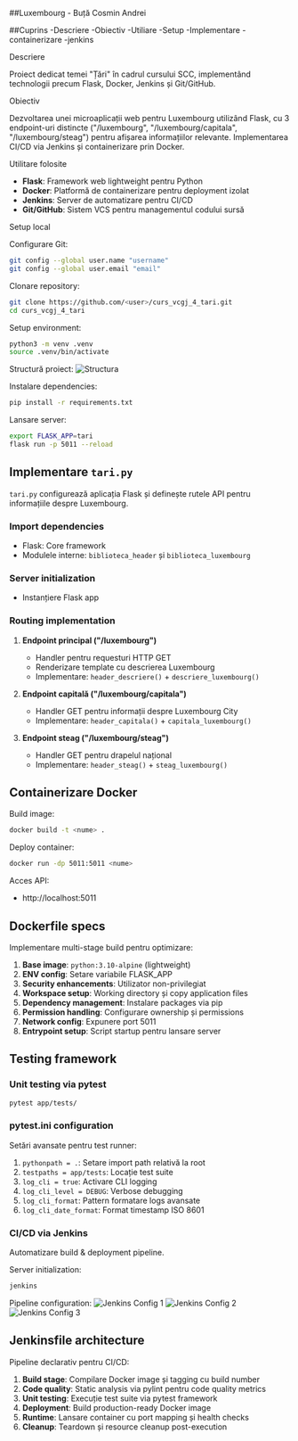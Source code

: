  ##Luxembourg - Buță Cosmin Andrei

##Cuprins
-Descriere
-Obiectiv
-Utiliare
-Setup
-Implementare
-containerizare
-jenkins

Descriere

Proiect dedicat temei "Țări" în cadrul cursului SCC, implementând technologii precum Flask, Docker, Jenkins și Git/GitHub.

 Obiectiv

Dezvoltarea unei microaplicații web pentru Luxembourg utilizând Flask, cu 3 endpoint-uri distincte ("/luxembourg", "/luxembourg/capitala", "/luxembourg/steag") pentru afișarea informațiilor relevante. Implementarea CI/CD via Jenkins și containerizare prin Docker.

 Utilitare folosite

- **Flask**: Framework web lightweight pentru Python
- **Docker**: Platformă de containerizare pentru deployment izolat
- **Jenkins**: Server de automatizare pentru CI/CD
- **Git/GitHub**: Sistem VCS pentru managementul codului sursă

 Setup local

Configurare Git:
```bash
git config --global user.name "username"
git config --global user.email "email"
```

Clonare repository:
```bash
git clone https://github.com/<user>/curs_vcgj_4_tari.git
cd curs_vcgj_4_tari
```

Setup environment:
```bash
python3 -m venv .venv
source .venv/bin/activate
```

Structură proiect:
![Structura](/static/structura.png)

Instalare dependencies:
```bash
pip install -r requirements.txt
```

Lansare server:
```bash
export FLASK_APP=tari
flask run -p 5011 --reload
```

## Implementare `tari.py`

`tari.py` configurează aplicația Flask și definește rutele API pentru informațiile despre Luxembourg.

### Import dependencies
- Flask: Core framework 
- Modulele interne: `biblioteca_header` și `biblioteca_luxembourg`

### Server initialization
- Instanțiere Flask app

### Routing implementation

1. **Endpoint principal ("/luxembourg")**
   - Handler pentru requesturi HTTP GET
   - Renderizare template cu descrierea Luxembourg
   - Implementare: `header_descriere()` + `descriere_luxembourg()`

2. **Endpoint capitală ("/luxembourg/capitala")**
   - Handler GET pentru informații despre Luxembourg City
   - Implementare: `header_capitala()` + `capitala_luxembourg()`

3. **Endpoint steag ("/luxembourg/steag")**
   - Handler GET pentru drapelul național
   - Implementare: `header_steag()` + `steag_luxembourg()`

## Containerizare Docker

Build image:
```bash
docker build -t <nume> .
```

Deploy container:
```bash
docker run -dp 5011:5011 <nume>
```

Acces API:
- http://localhost:5011

## Dockerfile specs

Implementare multi-stage build pentru optimizare:

1. **Base image**: `python:3.10-alpine` (lightweight)
2. **ENV config**: Setare variabile FLASK_APP
3. **Security enhancements**: Utilizator non-privilegiat
4. **Workspace setup**: Working directory și copy application files
5. **Dependency management**: Instalare packages via pip
6. **Permission handling**: Configurare ownership și permissions
7. **Network config**: Expunere port 5011
8. **Entrypoint setup**: Script startup pentru lansare server

## Testing framework

### Unit testing via pytest
```bash
pytest app/tests/
```

### pytest.ini configuration

Setări avansate pentru test runner:

1. `pythonpath = .`: Setare import path relativă la root
2. `testpaths = app/tests`: Locație test suite
3. `log_cli = true`: Activare CLI logging
4. `log_cli_level = DEBUG`: Verbose debugging
5. `log_cli_format`: Pattern formatare logs avansate
6. `log_cli_date_format`: Format timestamp ISO 8601

### CI/CD via Jenkins
Automatizare build & deployment pipeline.

Server initialization:
```bash
jenkins
```

Pipeline configuration:
![Jenkins Config 1](/static/1.png)
![Jenkins Config 2](/static/2.png)
![Jenkins Config 3](/static/3.png)

## Jenkinsfile architecture

Pipeline declarativ pentru CI/CD:

1. **Build stage**: Compilare Docker image și tagging cu build number
2. **Code quality**: Static analysis via pylint pentru code quality metrics
3. **Unit testing**: Execuție test suite via pytest framework
4. **Deployment**: Build production-ready Docker image
5. **Runtime**: Lansare container cu port mapping și health checks
6. **Cleanup**: Teardown și resource cleanup post-execution
